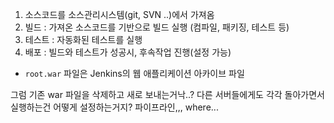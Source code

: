 1. 소스코드를 소스관리시스템(git, SVN ..)에서 가져옴
2. 빌드 : 가져온 소스코드를 기반으로 빌드 실행 (컴파일, 패키징, 테스트 등)
3.  테스트 : 자동화된 테스트를 실행
4. 배포 : 빌드와 테스트가 성공시, 후속작업 진행(설정 가능)


- `root.war` 파일은 Jenkins의 웹 애플리케이션 아카이브 파일




그럼 기존 war 파일을 삭제하고 새로 보내는거낙..?
다른 서버들에게도 각각 돌아가면서 실행하는건 어떻게 설정하는거지? 파이프라인,,, where...